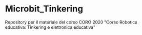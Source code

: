 # Microbit_Tinkering
Repository per il materiale del corso CORO 2020 "Corso Robotica educativa: Tinkering e elettronica educativa"
